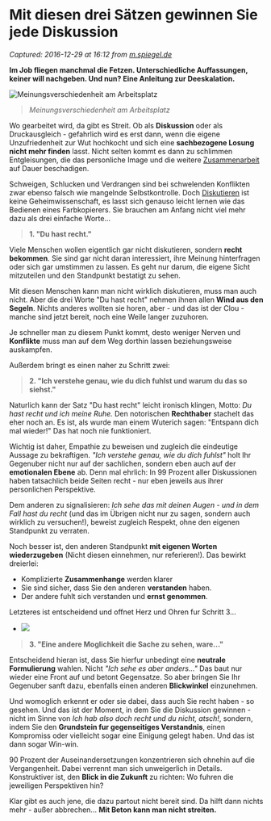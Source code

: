 # Mit diesen drei Sätzen gewinnen Sie jede Diskussion

_Captured: 2016-12-29 at 16:12 from [m.spiegel.de](http://m.spiegel.de/karriere/a-1126819.html#spRedirectedFrom=www&referrrer=)_

**Im Job fliegen manchmal die Fetzen. Unterschiedliche Auffassungen, keiner will nachgeben. Und nun? Eine Anleitung zur Deeskalation.**

![Meinungsverschiedenheit am Arbeitsplatz](http://cdn3.spiegel.de/images/image-1088106-860_poster_16x9-fvyd-1088106.jpg)

> _Meinungsverschiedenheit am Arbeitsplatz_

Wo gearbeitet wird, da gibt es Streit. Ob als **Diskussion** oder als Druckausgleich - gefahrlich wird es erst dann, wenn die eigene Unzufriedenheit zur Wut hochkocht und sich eine **sachbezogene Losung nicht mehr finden** lasst. Nicht selten kommt es dann zu schlimmen Entgleisungen, die das personliche Image und die weitere [Zusammenarbeit](http://www.spiegel.de/thema/kollegen_sind_die_pest_karrierespiegel/) auf Dauer beschadigen.

Schweigen, Schlucken und Verdrangen sind bei schwelenden Konflikten zwar ebenso falsch wie mangelnde Selbstkontrolle. Doch [Diskutieren](http://www.spiegel.de/thema/raus_mit_der_sprache_karrierespiegel/) ist keine Geheimwissenschaft, es lasst sich genauso leicht lernen wie das Bedienen eines Farbkopierers. Sie brauchen am Anfang nicht viel mehr dazu als drei einfache Worte...

> **1\. "Du hast recht."**

Viele Menschen wollen eigentlich gar nicht diskutieren, sondern **recht bekommen**. Sie sind gar nicht daran interessiert, ihre Meinung hinterfragen oder sich gar umstimmen zu lassen. Es geht nur darum, die eigene Sicht mitzuteilen und den Standpunkt bestatigt zu sehen.

Mit diesen Menschen kann man nicht wirklich diskutieren, muss man auch nicht. Aber die drei Worte "Du hast recht" nehmen ihnen allen **Wind aus den Segeln**. Nichts anderes wollten sie horen, aber - und das ist der Clou - manche sind jetzt bereit, noch eine Weile langer zuzuhoren.

Je schneller man zu diesem Punkt kommt, desto weniger Nerven und **Konflikte** muss man auf dem Weg dorthin lassen beziehungsweise auskampfen.

Außerdem bringt es einen naher zu Schritt zwei:

> **2\. "Ich verstehe genau, wie du dich fuhlst und warum du das so siehst."**

Naturlich kann der Satz "Du hast recht" leicht ironisch klingen, Motto: _Du hast recht und ich meine Ruhe._ Den notorischen **Rechthaber** stachelt das eher noch an. Es ist, als wurde man einem Wuterich sagen: "Entspann dich mal wieder!" Das hat noch nie funktioniert.

Wichtig ist daher, Empathie zu beweisen und zugleich die eindeutige Aussage zu bekraftigen. _"Ich verstehe genau, wie du dich fuhlst"_ holt Ihr Gegenuber nicht nur auf der sachlichen, sondern eben auch auf der **emotionalen Ebene** ab. Denn mal ehrlich: In 99 Prozent aller Diskussionen haben tatsachlich beide Seiten recht - nur eben jeweils aus ihrer personlichen Perspektive.

Dem anderen zu signalisieren: _Ich sehe das mit deinen Augen - und in dem Fall hast du recht_ (und das im Übrigen nicht nur zu sagen, sondern auch wirklich zu versuchen!), beweist zugleich Respekt, ohne den eigenen Standpunkt zu verraten.

Noch besser ist, den anderen Standpunkt **mit eigenen Worten wiederzugeben** (Nicht diesen einnehmen, nur referieren!). Das bewirkt dreierlei:

  * Komplizierte **Zusammenhange** werden klarer
  * Sie sind sicher, dass Sie den anderen **verstanden** haben.
  * Der andere fuhlt sich verstanden und **ernst genommen**.

Letzteres ist entscheidend und offnet Herz und Ohren fur Schritt 3...

  * ![](http://cdn1.spiegel.de/images/image-1073520-thumbbiga-ncfd-1073520.jpg)

> **3\. "Eine andere Moglichkeit die Sache zu sehen, ware..."**

Entscheidend hieran ist, dass Sie hierfur unbedingt eine **neutrale Formulierung** wahlen. Nicht _"Ich sehe es aber anders..."_ Das baut nur wieder eine Front auf und betont Gegensatze. So aber bringen Sie Ihr Gegenuber sanft dazu, ebenfalls einen anderen **Blickwinkel** einzunehmen.

Und womoglich erkennt er oder sie dabei, dass auch Sie recht haben - so gesehen. Und das ist der Moment, in dem Sie die Diskussion gewinnen - nicht im Sinne von _Ich hab also doch recht und du nicht, atsch!_, sondern, indem Sie den **Grundstein fur gegenseitiges Verstandnis**, einen Kompromiss oder vielleicht sogar eine Einigung gelegt haben. Und das ist dann sogar Win-win.

90 Prozent der Auseinandersetzungen konzentrieren sich ohnehin auf die Vergangenheit. Dabei verrennt man sich unweigerlich in Details. Konstruktiver ist, den **Blick in die Zukunft** zu richten: Wo fuhren die jeweiligen Perspektiven hin?

Klar gibt es auch jene, die dazu partout nicht bereit sind. Da hilft dann nichts mehr - außer abbrechen... **Mit Beton kann man nicht streiten.**
